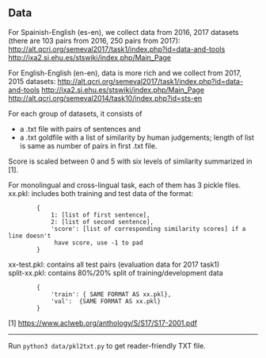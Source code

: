 
Data
-------

For Spainish-English (es-en), we collect data from 2016, 2017 datasets (there are 103 pairs from 2016, 250 pairs from 2017):<br>
<http://alt.qcri.org/semeval2017/task1/index.php?id=data-and-tools>
<http://ixa2.si.ehu.es/stswiki/index.php/Main_Page>

For English-English (en-en), data is more rich and we collect from 2017, 2015 datasets:
<http://alt.qcri.org/semeval2017/task1/index.php?id=data-and-tools>
<http://ixa2.si.ehu.es/stswiki/index.php/Main_Page><br>
<http://alt.qcri.org/semeval2014/task10/index.php?id=sts-en>


For each group of datasets, it consists of<br>
- a .txt file with pairs of sentences and<br>
- a .txt goldfile with a list of similarity by human judgements; length of list is same as number of pairs in first .txt file.


Score is scaled between 0 and 5 with six levels of similarity summarized in [1].

For monolingual and cross-lingual task, each of them has 3 pickle files.
xx.pkl: includes both training and test data of the format:

            {
                1: [list of first sentence],
                2: [list of second sentence],
                'score': [list of corresponding similarity scores] if a line doesn't
                 have score, use -1 to pad
            }
            
xx-test.pkl: contains all test pairs (evaluation data for 2017 task1)<br>
split-xx.pkl: contains 80%/20% split of training/development data
            
            {
                'train': { SAME FORMAT AS xx.pkl},
                'val':  {SAME FORMAT AS xx.pkl}
            }
           
 [1] <https://www.aclweb.org/anthology/S/S17/S17-2001.pdf>

----------
Run `python3 data/pkl2txt.py` to get reader-friendly TXT file.